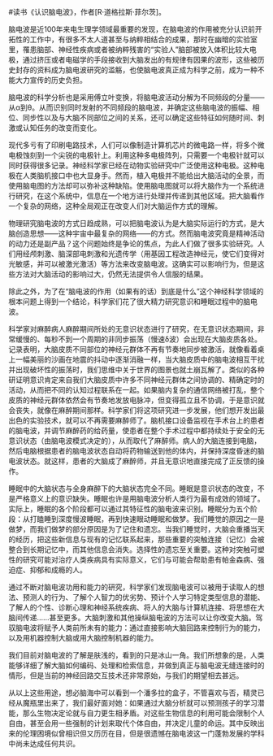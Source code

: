 \#读书《认识脑电波》，作者[R·道格拉斯·菲尔茨]。

脑电波是近100年来电生理学领域最重要的发现，在脑电波的作用被充分认识前开拓性的工作中，有很多不太人道甚至与纳粹相结合的成果，那时在幽暗的实验室里，罹患脑部、神经性疾病或者被纳粹残害的“实验人”脑部被放入体积比较大电极，通过挤压或者电磁学的手段接收到大脑发出的有规律有因果的波形，这些被历史封存的资料成为脑电波研究的滥觞，也使脑电波真正成为科学之前，成为一种不能大力宣传的历史负担。

脑电波的科学分析也是采用傅立叶变换，将脑电波活动分解为不同频段的分量——从α到θ。从而识别同时发射的不同频段的脑电波，并确定这些脑电波的振幅、相位、同步性以及与大脑不同部位之间的关系，还可以确定这些特征如何随时间、刺激或认知任务的改变而变化。

现代多亏有了印刷电路技术，人们可以像制造计算机芯片的微电路一样，将多个微电极蚀刻到一个尖锐的电极针上。利用这种多电极阵列，只需要一个电极针就可以同时获得很多记录。神经科学家已经在动物实验研究中广泛使用这种电极。这种电极在人类脑机接口中也大显身手。然而，植入电极并不能给出大脑活动的全景，而使用脑电图的方法却可以弥补这种缺陷。使用脑电图就可以将大脑作为一个系统进行研究，在这个系统中，信息在一个地方进行处理并传递到其他区域。把大脑看作一个复杂的网络，这种全局观正在改变人们对大脑运作方式的理解。

物理研究脑电波的方式日趋成熟，可以把脑电波认为是大脑实际运行的方式，是大脑创造思想——这种宇宙中最复杂的网络——的方式。然而脑电波究竟是精神活动的动力还是副产品？这个问题始终是争论的焦点，为此人们做了很多实验研究。人们用经颅刺激、脑深部电刺激和光遗传学（用基因工程改造神经元，使它们变得对光敏感，并可以被激光激活）等方法来改变脑电波。这确实可以影响行为，但是这些方法对大脑活动的影响过大，仍然无法提供令人信服的结果。

除此之外，为了在“脑电波的作用（如果有的话）到底是什么”这个神经科学领域的根本问题上得到一个结论，科学家们花了很大精力研究意识和睡眠过程中的脑电波。

科学家对麻醉病人麻醉期间所处的无意识状态进行了研究，在无意识状态期间，非常缓慢的、每秒不到一个周期的非同步振荡（慢速δ波）会出现在大脑皮质各处。记录表明，大脑皮质不同部位的神经元群体不再有节奏地同步被激活，就像看着桌上一幅美丽的沙画在地震的抖动中逐渐消融一样，当大脑皮质中的脑电波相互干扰并出现破坏性的振荡时，我们思维中关于世界的图景也就土崩瓦解了。类似的各种研证明意识肯定来自我们大脑皮质中许多不同神经元群体之间协调的、精确定时的活动，从而把不同的认知过程联系在一起。如果脑内复杂的通信网络被打乱，整个皮质的神经元群体依然会有节奏地发放电脉冲，但变得孤立且不协调，于是意识就会丧失，就像在麻醉期间那样。科学家们将这项研究进一步发展，他们想开发出最出色的实验技术，就可以不再需要麻醉师了。脑机接口设备监视在手术台上的患者的脑电波，并调节麻醉药的给药量，使患者在整个手术过程中都持续处于安全的无意识状态（由脑电波模式决定的），从而取代了麻醉师。病人的大脑连接到电脑，然后电脑根据患者的脑电波状态自动将药物输送到他的体内，并保持深度昏迷的脑电波状态。就这样，患者的大脑成了麻醉师，并且无意识地直接完成了正反馈的操作。

睡眠中的大脑状态与全身麻醉下的大脑状态完全不同。睡眠是意识状态的改变，不是严格意义上的意识缺失。睡眠也许是用脑电波分析人类行为最有成效的领域了。实际上，睡眠的各个阶段都可以通过其特征性的脑电波来识别。睡眠分为五个阶段：从打瞌睡到深度慢波睡眠，再到快速眼动睡眠和做梦。我们睡觉的原因之一是做梦，而我们做梦的部分原因是为了记住和遗忘。当我们睡觉时，大脑会重播当天的经历，把这些新信息与现有的记忆联系起来，那些重要的突触连接（记忆）会被整合到长期记忆中，而其他信息会消失。选择性的遗忘至关重要。这种对突触可塑性的研究可能对治疗人类疾病具有实际意义，它们与可能会帮助患有帕金森病、强迫症、抑郁和成瘾的人。

通过不断对脑电波功用和能力的研究，科学家们发现脑电波可以被用于读取人的想法、预测人的行为、了解个人智力的优劣势、预计个人学习特定类型信息的潜能、了解人的个性、诊断心理和神经系统疾病、将人的大脑与计算机连接、将思想在大脑间传递……甚至更多。大脑刺激和其他操纵脑电波的方法可以让你改变大脑。驾驭脑电波将赋予人类前所未有的能力：通过直接影响大脑回路来控制行为的能力，以及用机器控制大脑或用大脑控制机器的能力。

我们目前对脑电波的了解是肤浅的，看到的只是冰山一角。我们所想象的是，人类能够详细了解大脑如何编码、处理和检索信息，并做到真正与脑电波无缝连接时的情形，但是当前的神经回路交互技术还非常原始，与我们的期望相去甚远。

从以上这些用途，想必脑海中可以看到一个潘多拉的盒子，不管喜欢与否，精灵已经从魔瓶里出来了，我们最好面对她：如果通过大脑分析就可以预测孩子的学习潜能，那么生物决定论就与自力更生相矛盾。对这些生物信息的利用可能会限制个人自由，甚至会用一些强制的计划来取代个体自由，并决定儿童的命运。其中反映出来的伦理困境似曾相识但又历历在目，但是很遗憾在脑电波这一门蓬勃发展的学科中尚未达成任何共识。

